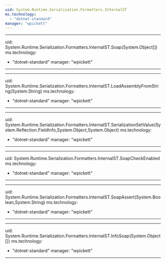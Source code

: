 ```yaml
---
uid: System.Runtime.Serialization.Formatters.InternalST
ms.technology: 
  - "dotnet-standard"
manager: "wpickett"
---
```


---
uid: System.Runtime.Serialization.Formatters.InternalST.Soap(System.Object[])
ms.technology: 
  - "dotnet-standard"
manager: "wpickett"
---

---
uid: System.Runtime.Serialization.Formatters.InternalST.LoadAssemblyFromString(System.String)
ms.technology: 
  - "dotnet-standard"
manager: "wpickett"
---

---
uid: System.Runtime.Serialization.Formatters.InternalST.SerializationSetValue(System.Reflection.FieldInfo,System.Object,System.Object)
ms.technology: 
  - "dotnet-standard"
manager: "wpickett"
---

---
uid: System.Runtime.Serialization.Formatters.InternalST.SoapCheckEnabled
ms.technology: 
  - "dotnet-standard"
manager: "wpickett"
---

---
uid: System.Runtime.Serialization.Formatters.InternalST.SoapAssert(System.Boolean,System.String)
ms.technology: 
  - "dotnet-standard"
manager: "wpickett"
---

---
uid: System.Runtime.Serialization.Formatters.InternalST.InfoSoap(System.Object[])
ms.technology: 
  - "dotnet-standard"
manager: "wpickett"
---
